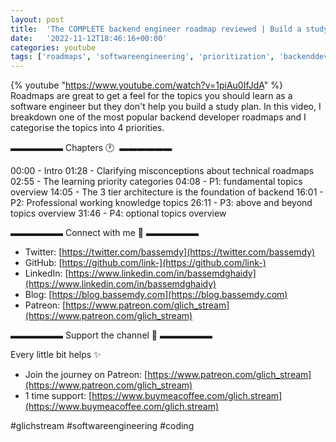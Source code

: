 ```yaml
---
layout: post
title:  'The COMPLETE backend engineer roadmap reviewed | Build a study plan'
date:   '2022-11-12T18:46:16+00:00'
categories: youtube
tags: ['roadmaps', 'softwareengineering', 'prioritization', 'backenddevelopment', 'architecture', 'fundamentaltopics', 'technicalroadmaps', 'studyplan', 'coding']
---
```

{% youtube  "https://www.youtube.com/watch?v=1piAu0IfJdA" %}
<br />
Roadmaps are great to get a feel for the topics you should learn as a software engineer but they don't help you build a study plan. In this video, I breakdown one of the most popular backend developer roadmaps and I categorise the topics into 4 priorities.

▬▬▬▬▬▬ Chapters 🕐  ▬▬▬▬▬▬

00:00 - Intro
01:28 - Clarifying misconceptions about technical roadmaps
02:55 - The learning priority categories
04:08 - P1: fundamental topics overview
14:05 - The 3 tier architecture is the foundation of backend
16:01 - P2: Professional working knowledge topics
26:11 - P3: above and beyond topics overview
31:46 - P4: optional topics overview

▬▬▬▬▬▬ Connect with me 👋 ▬▬▬▬▬▬

- Twitter: [https://twitter.com/bassemdy](https://twitter.com/bassemdy)
- GitHub: [https://github.com/link-](https://github.com/link-)
- LinkedIn: [https://www.linkedin.com/in/bassemdghaidy](https://www.linkedin.com/in/bassemdghaidy)
- Blog: [https://blog.bassemdy.com](https://blog.bassemdy.com)
- Patreon: [https://www.patreon.com/glich_stream](https://www.patreon.com/glich_stream)

▬▬▬▬▬▬ Support the channel 💜 ▬▬▬▬▬▬

Every little bit helps ✨
- Join the journey on Patreon: [https://www.patreon.com/glich_stream](https://www.patreon.com/glich_stream)
- 1 time support: [https://www.buymeacoffee.com/glich.stream](https://www.buymeacoffee.com/glich.stream)

#glichstream #softwareengineering #coding
